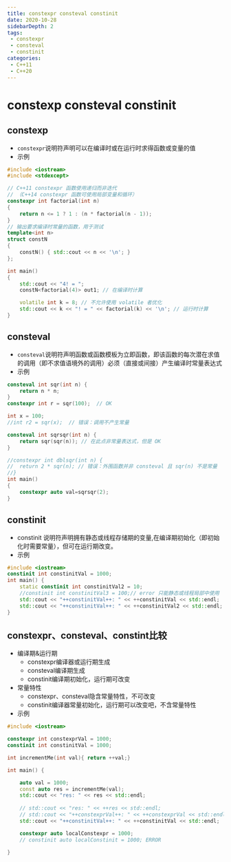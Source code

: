 ```yaml
---
title: constexpr consteval constinit
date: 2020-10-28
sidebarDepth: 2
tags:
 - constexpr
 - consteval
 - constinit
categories:
 - C++11
 - C++20
---
```

# constexp consteval constinit
## constexp
- `constexpr`说明符声明可以在编译时或在运行时求得函数或变量的值
- 示例
```c++
#include <iostream>
#include <stdexcept>

// C++11 constexpr 函数使用递归而非迭代
// （C++14 constexpr 函数可使用局部变量和循环）
constexpr int factorial(int n)
{
	return n <= 1 ? 1 : (n * factorial(n - 1));
}
// 输出要求编译时常量的函数，用于测试
template<int n>
struct constN
{
	constN() { std::cout << n << '\n'; }
};

int main()
{
	std::cout << "4! = ";
	constN<factorial(4)> out1; // 在编译时计算

	volatile int k = 8; // 不允许使用 volatile 者优化
	std::cout << k << "! = " << factorial(k) << '\n'; // 运行时计算
}
```
## consteval
- `consteval`说明符声明函数或函数模板为立即函数，即该函数的每次潜在求值的调用（即不求值语境外的调用）必须（直接或间接）产生编译时常量表达式
- 示例
```c++
consteval int sqr(int n) {
	return n * n;
}
constexpr int r = sqr(100);  // OK

int x = 100;
//int r2 = sqr(x);  // 错误：调用不产生常量

consteval int sqrsqr(int n) {
	return sqr(sqr(n)); // 在此点非常量表达式，但是 OK
}

//constexpr int dblsqr(int n) {
//	return 2 * sqr(n); // 错误：外围函数并非 consteval 且 sqr(n) 不是常量
//}
int main()
{
	constexpr auto val=sqrsqr(2);
}
```
## constinit
- constinit 说明符声明拥有静态或线程存储期的变量,在编译期初始化（即初始化时需要常量），但可在运行期改变。
- 示例
```c++
#include <iostream>
constinit int constinitVal = 1000;
int main() {
    static constinit int constinitVal2 = 10;
    //constinit int constinitVal3 = 100;// error 只能静态或线程局部中使用
    std::cout << "++constinitVal++: " << ++constinitVal << std::endl;    
    std::cout << "++constinitVal++: " << ++constinitVal2 << std::endl;    
}
```
## constexpr、consteval、constint比较
- 编译期&运行期
  - constexpr编译器或运行期生成
  - consteval编译期生成
  - constinit编译期初始化，运行期可改变
- 常量特性
  - constexpr、consteval隐含常量特性，不可改变
  - constinit编译器常量初始化，运行期可以改变吧，不含常量特性
- 示例
```c++
#include <iostream>

constexpr int constexprVal = 1000;
constinit int constinitVal = 1000;

int incrementMe(int val){ return ++val;}

int main() {

    auto val = 1000;
    const auto res = incrementMe(val);                                      // (1)                         
    std::cout << "res: " << res << std::endl;
    
    // std::cout << "res: " << ++res << std::endl;                       ERROR (2)
    // std::cout << "++constexprVal++: " << ++constexprVal << std::endl; ERROR (2)
    std::cout << "++constinitVal++: " << ++constinitVal << std::endl;       // (3)

    constexpr auto localConstexpr = 1000;                                   // (4)
    // constinit auto localConstinit = 1000; ERROR
    
}
```